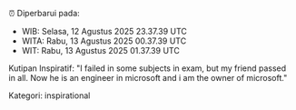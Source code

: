 ⏰ Diperbarui pada:
- WIB: Selasa, 12 Agustus 2025 23.37.39 UTC
- WITA: Rabu, 13 Agustus 2025 00.37.39 UTC
- WIT: Rabu, 13 Agustus 2025 01.37.39 UTC

Kutipan Inspiratif:
"I failed in some subjects in exam, but my friend passed in all. Now he is an engineer in microsoft and i am the owner of microsoft."


Kategori: inspirational

